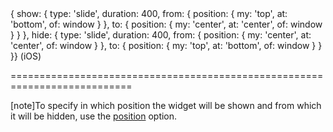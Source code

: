 <!--merge--><!--/merge-->
<!--default-->{ show: { type: 'slide', duration: 400, from: { position: { my: 'top', at: 'bottom', of: window } }, to: { position: { my: 'center', at: 'center', of: window } } }, hide: { type: 'slide', duration: 400, from: { position: { my: 'center', at: 'center', of: window } }, to: { position: { my: 'top', at: 'bottom', of: window } } }} (iOS)<!--/default-->
<!--keep--><!--/keep-->
===========================================================================
<!--fullDescription-->
[note]To specify in which position the widget will be shown and from which it will be hidden, use the [position](/Documentation/ApiReference/UI_Widgets/dxPopup/Configuration/#position) option.
<!--/fullDescription-->
